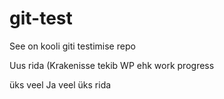 # git-test
See on kooli giti testimise repo

Uus rida (Krakenisse tekib WP ehk work progress

üks veel
Ja veel üks rida
